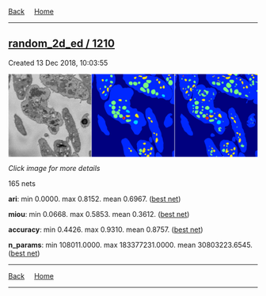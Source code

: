 
[Back](..)&nbsp;&nbsp;&nbsp;&nbsp;&nbsp;[Home](https://leapmanlab.github.io/snapshots)

---

<div class="summary"><a href="1210"><h2>random_2d_ed / 1210</h2></a><p>Created 13 Dec 2018, 10:03:55
</p><a href="1210"><img src="1210/1/0/media/summary.png" align="center"></a><p><i>Click image for more details</i>
</p></div>

165 nets

**ari**: min 0.0000. max 0.8152. mean 0.6967.  ([best net](1210/27/1))

**miou**: min 0.0668. max 0.5853. mean 0.3612.  ([best net](1210/1/0))

**accuracy**: min 0.4426. max 0.9310. mean 0.8757.  ([best net](1210/2/1))

**n_params**: min 108011.0000. max 183377231.0000. mean 30803223.6545.  ([best net](1210/6/0))

---

[Back](..)&nbsp;&nbsp;&nbsp;&nbsp;&nbsp;[Home](https://leapmanlab.github.io/snapshots)

---